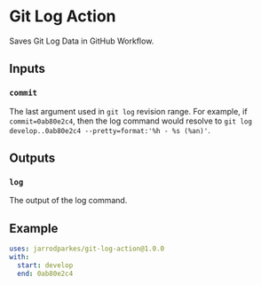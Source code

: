 # Git Log Action

Saves Git Log Data in GitHub Workflow.

## Inputs

### `commit`

The last argument used in `git log` revision range. For example, if `commit=0ab80e2c4`, then the log command would resolve to `git log develop..0ab80e2c4 --pretty=format:'%h - %s (%an)'`.

## Outputs

### `log`

The output of the log command.

## Example

```yml
uses: jarrodparkes/git-log-action@1.0.0
with:
  start: develop
  end: 0ab80e2c4
```
